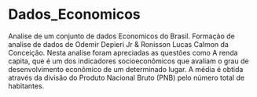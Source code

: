 # Dados_Economicos
 
Analise de um conjunto de dados Economicos do Brasil. Formação de analise de dados de Odemir Depieri Jr & Ronisson Lucas Calmon da Conceição. Nesta analise foram apreciadas as questões como A renda capita, que é um dos indicadores socioeconômicos que avaliam o grau de desenvolvimento econômico de um determinado lugar. A média é obtida através da divisão do Produto Nacional Bruto (PNB) pelo número total de habitantes.
